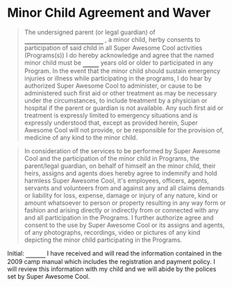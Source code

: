 <style>
input { 
    border: 0px;
    border-bottom: 1px solid;
}
</style>
# Minor Child Agreement and Waver

> The undersigned parent (or legal guardian) of <input type="text"> , a
> minor child, herby consents to participation of said child in all
> Super Awesome Cool activities (Programs(s)) I do hereby acknowledge and 
> agree that the named minor child must be <input type="text" size="2">
> years old or older to participated in any Program. In the event that
> the minor child should sustain emergency injuries or illness while
> participating in the programs, I do hear by authorized Super Awesome
> Cool to administer, or cause to be administered such first aid or
> other treatment as may be necessary under the circumstances, to
> include treatment by a physician or hospital if the parent or guardian
> is not available. Any such first aid or treatment is expressly limited
> to emergency situations and is expressly understood that, except as
> provided herein, Super Awesome Cool will not provide, or be
> responsible for the provision of, medicine of any kind to the minor child.

> In consideration of the services to be performed by Super Awesome Cool and the
> participation of the minor child in Programs, the parent/legal guardian, on
> behalf of himself an the minor child, their heirs, assigns and agents does
> hereby agree to indemnify and hold harmless Super Awesome Cool, it's
> employees, officers, agents, servants and volunteers from and against any and
> all claims demands or liability for loss, expense, damage or injury of any
> nature, kind or amount whatsoever to person or property resulting in any way
> form or fashion and arising directly or indirectly from or connected with any
> and all participation in the Programs. I further authorize agree and consent
> to the use by Super Awesome Cool or its assigns and agents, of any
> photographs, recordings, video or pictures of any kind depicting the minor
> child participating in the Programs.

Initial: <input type="text" size="3"> I have received and will read the
information contained in the 2009 camp manual which includes the registration
and payment policy. I will review this information with my child and we will
abide by the polices set by Super Awesome Cool.